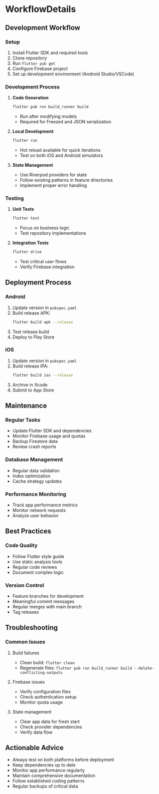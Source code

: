 # WorkflowDetails

## Development Workflow

### Setup
1. Install Flutter SDK and required tools
2. Clone repository
3. Run `flutter pub get`
4. Configure Firebase project
5. Set up development environment (Android Studio/VSCode)

### Development Process
1. **Code Generation**
   ```bash
   flutter pub run build_runner build
   ```
   - Run after modifying models
   - Required for Freezed and JSON serialization

2. **Local Development**
   ```bash
   flutter run
   ```
   - Hot reload available for quick iterations
   - Test on both iOS and Android simulators

3. **State Management**
   - Use Riverpod providers for state
   - Follow existing patterns in feature directories
   - Implement proper error handling

### Testing
1. **Unit Tests**
   ```bash
   flutter test
   ```
   - Focus on business logic
   - Test repository implementations

2. **Integration Tests**
   ```bash
   flutter drive
   ```
   - Test critical user flows
   - Verify Firebase integration

## Deployment Process

### Android
1. Update version in `pubspec.yaml`
2. Build release APK:
   ```bash
   flutter build apk --release
   ```
3. Test release build
4. Deploy to Play Store

### iOS
1. Update version in `pubspec.yaml`
2. Build release IPA:
   ```bash
   flutter build ios --release
   ```
3. Archive in Xcode
4. Submit to App Store

## Maintenance

### Regular Tasks
- Update Flutter SDK and dependencies
- Monitor Firebase usage and quotas
- Backup Firestore data
- Review crash reports

### Database Management
- Regular data validation
- Index optimization
- Cache strategy updates

### Performance Monitoring
- Track app performance metrics
- Monitor network requests
- Analyze user behavior

## Best Practices

### Code Quality
- Follow Flutter style guide
- Use static analysis tools
- Regular code reviews
- Document complex logic

### Version Control
- Feature branches for development
- Meaningful commit messages
- Regular merges with main branch
- Tag releases

## Troubleshooting

### Common Issues
1. Build failures
   - Clean build: `flutter clean`
   - Regenerate files: `flutter pub run build_runner build --delete-conflicting-outputs`

2. Firebase issues
   - Verify configuration files
   - Check authentication setup
   - Monitor quota usage

3. State management
   - Clear app data for fresh start
   - Check provider dependencies
   - Verify data flow

## Actionable Advice
- Always test on both platforms before deployment
- Keep dependencies up to date
- Monitor app performance regularly
- Maintain comprehensive documentation
- Follow established coding patterns
- Regular backups of critical data
